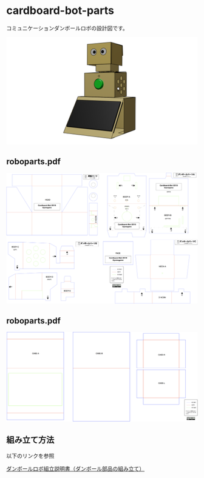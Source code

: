 # cardboard-bot-parts

コミュニケーションダンボールロボの設計図です。

![全体像](image/complete.png)

## roboparts.pdf

![ロボットパーツ](image/roboparts.png)

## roboparts.pdf

![モニターケース](image/lcdcase.png)

## 組み立て方法

以下のリンクを参照

[ダンボールロボ組立説明書（ダンボール部品の組み立て）](https://docs.google.com/presentation/d/1UpWU1XwPd8BRjycb6YPOOZsnTe_TST_uFU3-P5D1xNc/edit?usp=sharing)
